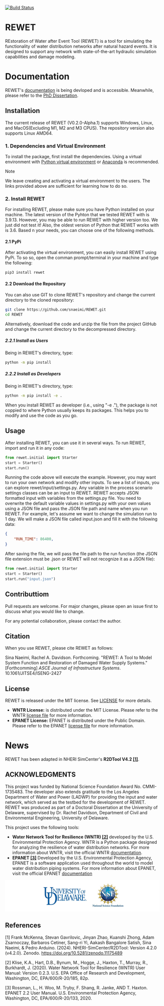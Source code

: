 [![Build Status](https://app.travis-ci.com/snaeimi/REWET.svg?token=91urGyEqZhmpDJMxDzye&branch=main)](https://app.travis-ci.com/snaeimi/REWET)

# REWET

REstoration of Water after Event Tool (REWET) is a tool for simulating the functionality of water distribution networks after natural hazard events. It is designed to support any network with state-of-the-art hydraulic simulation capabilities and damage modeling.

# Documentation

REWET's [documentation](https://snaeimi.github.io/REWET) is being devloped and is accessible. Meanwhile, please refer to the [PhD Dissertation](https://udspace.udel.edu/items/c0977c19-7138-4220-aa30-b4de91af084b).

## Installation

The current release of REWET (V0.2.0-Alpha.1) supports Windows, Linux, and MacOS(Excluding M1, M2 and M3 CPUS). The repository version also supports Linux AMD64.

### 1. Dependencies and Virtual Environment

To install the package, first install the dependencies. Using a virtual environment with [Python virtual environment](https://docs.python.org/3/library/venv.html) or [Anaconda](https://www.anaconda.com) is recommended.

> [!NOTE]
> We leave creating and activating a virtual environment to the users. The links provided above are sufficient for learning how to do so.

### 2. Install REWET

For installing REWET, please make sure you have Python installed on your machine. The latest version of the Pyhton that we tested REWET with is 3.9.13. However, you may be able to run REWET with higher version too. We just did not test it! Also, the oldest version of Python that REWET works with is 3.6. Based n your needs, you can choose one of the following methods.

#### 2.1 PyPi

After activating the virtual environment, you can easily install REWET using PyPi. To so so, open the comman prompt/terminal in your machine and type the following:

```bash
pip3 install rewet
```

#### 2.2 Download the Repository

 You can also use GIT to clone REWET's repository and change the current directory to the cloned repository:

```bash
git clone https://github.com/snaeimi/REWET.git
cd REWET
```
Alternatively, download the code and unzip the file from the project GitHub and change the current directory to the decompressed directory.

##### 2.2.1 Install as Users

Being in REWET's directory, type:

```bash
python -m pip install
```

##### 2.2.2 Install as Developers

Being in REWET's directory, type:

```bash
python -m pip install -e .
```

When you install REWET as developer (i.e., using "-e ."), the package is not coppied to where Python usually keeps its packages. This helps you to modify and use the code as you go.

## Usage

After installing REWET, you can use it in several ways. To run REWET, import and run it in any code:

```python
from rewet.initial import Starter
start = Starter()
start.run()
```

Running the code above will execute the example. However, you may want to run your own network and modify other inputs. To see a list of inputs, you can explore rewet/input/settings.py. Any variable in the process scenario settings classes can be an input to REWET. REWET accepts JSON formatted input with variables from the settings.py file. You need to overwrite the default variable values in settings.py with your own values using a JSON file and pass the JSON file path and name when you run REWET. For example, let's assume we want to change the simulation run to 1 day. We will make a JSON file called input.json and fill it with the following data:

```json
{
    "RUN_TIME": 86400,
}
```

After saving the file, we will pass the file path to the run function (the JSON file extension must be .json or REWET will not recognize it as a JSON file):

```python
from rewet.initial import Starter
start = Starter()
start.run("input.json")
```

## Contributtiom

Pull requests are welcome. For major changes, please open an issue first to discuss what you would like to change.

For any potential collaboration, please contact the author.

## Citation

When you use REWET, please cite REWET as follows:

Sina Naeimi, Rachel A. Davidson. Forthcoming. "REWET: A Tool to Model System Function and Restoration of Damaged Water Supply Systems." [Forthcomming] *ASCE Journal of Infrastructure Systems*. 10.1061/JITSE4/ISENG-2427

## License
REWET is released under the MIT license. See [LICENSE](https://github.com/snaeimi/REWET/blob/main/LICENSE) for more details.

* **WNTR License:** is distributed under the MIT License. Please refer to the WNTR [license file](https://github.com/USEPA/WNTR/blob/main/LICENSE.md) for more information.
* **EPANET License:** EPANET is distributed under the Public Domain. Please refer to the EPANET [license file](https://raw.githubusercontent.com/USEPA/EPANET2.2/master/SRC_engines/LICENSE) for more information.

# News

REWET has been adapted in NHERI SimCenter's **R2DTool V4.2 [[1]](#1)**.

## ACKNOWLEDGMENTS

This project was funded by National Science Foundation Award No. CMMI-1735483. The developer also extends gratitude to the Los Angeles Department of Water and Power (LADWP) for providing the input and water network, which served as the testbed for the development of REWET. REWET was produced as part of a Doctoral Dissertation at the University of Delaware, supervised by Dr. Rachel Davidson, Department of Civil and Environmental Engineering, University of Delaware.

This project uses the following tools:
* **Water Network Tool for Resilience (WNTR) [[2]](#2)** developed by the U.S. Environmental Protection Agency. WNTR is a Python package designed for analyzing the resilience of water distribution networks. For more information about WNTR, visit the official WNTR [documentation](https://usepa.github.io/WNTR/).
* **EPANET [[3]](#3)** Developed by the U.S. Environmental Protection Agency, EPANET is a software application used throughout the world to model water distribution piping systems. For more information about EPANET, visit the official EPANET [documentation](https://www.epa.gov/water-research/epanet)

![image](doc/_static/UD_NSF_Logo.jpg)
## References
<a id="1">[1]</a>
Frank McKenna, Stevan Gavrilovic, Jinyan Zhao, Kuanshi Zhong, Adam Zsarnoczay, Barbaros Cetiner, Sang-ri Yi, Aakash Bangalore Satish, Sina Naeimi, & Pedro Arduino. (2024). NHERI-SimCenter/R2DTool: Version 4.2.0 (v4.2.0). Zenodo. https://doi.org/10.5281/zenodo.11175489

<a id="2">[2]</a>
Klise, K.A., Hart, D.B., Bynum, M., Hogge, J., Haxton, T., Murray, R., Burkhardt, J. (2020). Water Network Tool for Resilience (WNTR) User Manual: Version 0.2.3. U.S. EPA Office of Research and Development, Washington, DC, EPA/600/R-20/185, 82p.

<a id="3">[3]</a>
Rossman, L., H. Woo, M. Tryby, F. Shang, R. Janke, AND T. Haxton. EPANET 2.2 User Manual. U.S. Environmental Protection Agency, Washington, DC, EPA/600/R-20/133, 2020.




